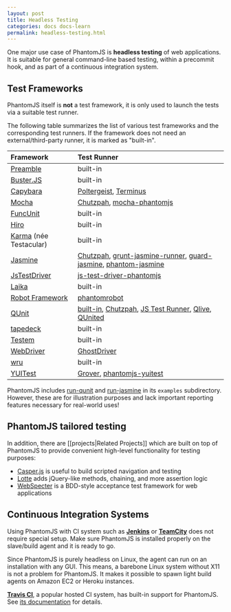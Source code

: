 ```yaml
---
layout: post
title: Headless Testing
categories: docs docs-learn
permalink: headless-testing.html
---
```


One major use case of PhantomJS is **headless testing** of web applications. It is suitable for general command-line based testing, within a precommit hook, and as part of a continuous integration system.

## Test Frameworks

PhantomJS itself is **not** a test framework, it is only used to launch the tests via a suitable test runner.

The following table summarizes the list of various test frameworks and the corresponding test runners. If the framework does not need an external/third-party runner, it is marked as "built-in".

| Framework  | Test Runner |
|:-----------|:------------|
| [Preamble](http://jeffschwartz.github.io/preamble/)| built-in|
| [Buster.JS](http://busterjs.org)| built-in|
| [Capybara](http://jnicklas.github.com/capybara) |[Poltergeist](https://github.com/jonleighton/poltergeist), [Terminus](http://terminus.jcoglan.com)
| [Mocha](http://visionmedia.github.com/mocha) | [Chutzpah](http://chutzpah.codeplex.com), [mocha-phantomjs](http://metaskills.net/mocha-phantomjs) |
| [FuncUnit](http://funcunit.com) | built-in|
| [Hiro](http://hirojs.com) | built-in|
| [Karma](http://karma-runner.github.com/) (née Testacular) | built-in |
| [Jasmine](https://github.com/pivotal/jasmine) | [Chutzpah](http://chutzpah.codeplex.com), [grunt-jasmine-runner](https://github.com/jasmine-contrib/grunt-jasmine-runner), [guard-jasmine](https://github.com/netzpirat/guard-jasmine), [phantom-jasmine](https://github.com/jcarver989/phantom-jasmine)|
| [JsTestDriver](http://code.google.com/p/js-test-driver/) | [js-test-driver-phantomjs](https://github.com/larrymyers/js-test-driver-phantomjs) |
| [Laika](http://arunoda.github.io/laika/) | built-in |
| [Robot Framework](http://code.google.com/p/robotframework/) | [phantomrobot](https://github.com/datakurre/phantomrobot)|
| [QUnit](http://qunitjs.com) | [built-in](https://github.com/jquery/qunit/tree/master/addons/phantomjs), [Chutzpah](http://chutzpah.codeplex.com), [JS Test Runner](http://js-testrunner.codehaus.org), [Qlive](https://github.com/proxv/qlive), [QUnited](http://github.com/aaronroyer/qunited)|
| [tapedeck](https://github.com/juliangruber/tapedeck) | built-in |
| [Testem](https://github.com/airportyh/testem) | built-in |
| [WebDriver](http://dvcs.w3.org/hg/webdriver/raw-file/tip/webdriver-spec.html) | [GhostDriver](https://github.com/detro/ghostdriver)|
| [wru](https://github.com/WebReflection/wru) | built-in|
| [YUITest](http://yuilibrary.com/projects/yuitest) | [Grover](https://github.com/davglass/grover), [phantomjs-yuitest](https://github.com/metafeather/phantomjs-yuitest) |

PhantomJS includes [run-qunit](https://github.com/ariya/phantomjs/blob/master/examples/run-qunit.js) and [run-jasmine](https://github.com/ariya/phantomjs/blob/master/examples/run-jasmine.js) in its `examples` subdirectory. However, these are for illustration purposes and lack important reporting features necessary for real-world uses!

## PhantomJS tailored testing

In addition, there are [[projects|Related Projects]] which are built on top of PhantomJS to provide convenient high-level functionality for testing purposes:

* [Casper.js](http://casperjs.org) is useful to build scripted navigation and testing
* [Lotte](https://github.com/StanAngeloff/lotte) adds jQuery-like methods, chaining, and more assertion logic
* [WebSpecter](https://github.com/jgonera/webspecter) is a BDD-style acceptance test framework for web applications

## Continuous Integration Systems

Using PhantomJS with CI system such as **[Jenkins](http://jenkins-ci.org/)** or **[TeamCity](http://www.jetbrains.com/teamcity/)** does not require special setup. Make sure PhantomJS is installed properly on the slave/build agent and it is ready to go.

Since PhantomJS is purely headless on Linux, the agent can run on an installation with any GUI. This means, a barebone Linux system without X11 is not a problem for PhantomJS. It makes it possible to spawn light build agents on Amazon EC2 or Heroku instances.

**[Travis CI](http://about.travis-ci.org/)**, a popular hosted CI system, has built-in support for PhantomJS. See [its documentation](http://about.travis-ci.org/docs/user/gui-and-headless-browsers/) for details.
